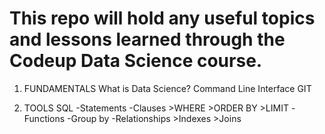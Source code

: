 # This repo will hold any useful topics and lessons learned through the Codeup Data Science course.
1. FUNDAMENTALS
    What is Data Science?
    Command Line Interface
    GIT

2. TOOLS
    SQL
        -Statements
        -Clauses
            >WHERE
            >ORDER BY
            >LIMIT
        -Functions
        -Group by
        -Relationships
            >Indexes
            >Joins